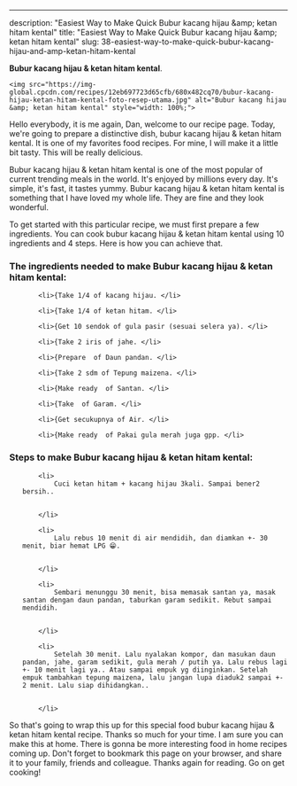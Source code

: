 ---
description: "Easiest Way to Make Quick Bubur kacang hijau &amp;amp; ketan hitam kental"
title: "Easiest Way to Make Quick Bubur kacang hijau &amp;amp; ketan hitam kental"
slug: 38-easiest-way-to-make-quick-bubur-kacang-hijau-and-amp-ketan-hitam-kental

<p>
	<strong>Bubur kacang hijau &amp; ketan hitam kental</strong>. 
	
</p>
<p>
	
	<img src="https://img-global.cpcdn.com/recipes/12eb697723d65cfb/680x482cq70/bubur-kacang-hijau-ketan-hitam-kental-foto-resep-utama.jpg" alt="Bubur kacang hijau &amp; ketan hitam kental" style="width: 100%;">
	
	
</p>
<p>
	Hello everybody, it is me again, Dan, welcome to our recipe page. Today, we're going to prepare a distinctive dish, bubur kacang hijau &amp; ketan hitam kental. It is one of my favorites food recipes. For mine, I will make it a little bit tasty. This will be really delicious.
</p>
	
<p>
	Bubur kacang hijau &amp; ketan hitam kental is one of the most popular of current trending meals in the world. It's enjoyed by millions every day. It's simple, it's fast, it tastes yummy. Bubur kacang hijau &amp; ketan hitam kental is something that I have loved my whole life. They are fine and they look wonderful.
</p>
<p>
	
</p>

<p>
To get started with this particular recipe, we must first prepare a few ingredients. You can cook bubur kacang hijau &amp; ketan hitam kental using 10 ingredients and 4 steps. Here is how you can achieve that.
</p>

<h3>The ingredients needed to make Bubur kacang hijau &amp; ketan hitam kental:</h3>

<ol>
	
		<li>{Take 1/4 of kacang hijau. </li>
	
		<li>{Take 1/4 of ketan hitam. </li>
	
		<li>{Get 10 sendok of gula pasir (sesuai selera ya). </li>
	
		<li>{Take 2 iris of jahe. </li>
	
		<li>{Prepare  of Daun pandan. </li>
	
		<li>{Take 2 sdm of Tepung maizena. </li>
	
		<li>{Make ready  of Santan. </li>
	
		<li>{Take  of Garam. </li>
	
		<li>{Get secukupnya of Air. </li>
	
		<li>{Make ready  of Pakai gula merah juga gpp. </li>
	
</ol>
<p>
	
</p>

<h3>Steps to make Bubur kacang hijau &amp; ketan hitam kental:</h3>

<ol>
	
		<li>
			Cuci ketan hitam + kacang hijau 3kali. Sampai bener2 bersih..
			
			
		</li>
	
		<li>
			Lalu rebus 10 menit di air mendidih, dan diamkan +- 30 menit, biar hemat LPG 😁.
			
			
		</li>
	
		<li>
			Sembari menunggu 30 menit, bisa memasak santan ya, masak santan dengan daun pandan, taburkan garam sedikit. Rebut sampai mendidih.
			
			
		</li>
	
		<li>
			Setelah 30 menit. Lalu nyalakan kompor, dan masukan daun pandan, jahe, garam sedikit, gula merah / putih ya. Lalu rebus lagi +- 10 menit lagi ya.. Atau sampai empuk yg diinginkan. Setelah empuk tambahkan tepung maizena, lalu jangan lupa diaduk2 sampai +- 2 menit. Lalu siap dihidangkan..
			
			
		</li>
	
</ol>

<p>
	
</p>

<p>
	So that's going to wrap this up for this special food bubur kacang hijau &amp; ketan hitam kental recipe. Thanks so much for your time. I am sure you can make this at home. There is gonna be more interesting food in home recipes coming up. Don't forget to bookmark this page on your browser, and share it to your family, friends and colleague. Thanks again for reading. Go on get cooking!
</p>
